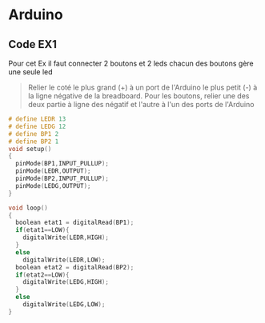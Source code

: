 # Arduino

## Code EX1

Pour cet Ex il faut connecter 2 boutons et 2 leds chacun des boutons gère une seule led
>Relier le coté le plus grand (+) à un port de l'Arduino le plus petit (-) à la ligne négative de la breadboard.
Pour les boutons, relier une des deux partie à ligne des négatif et l'autre à l'un des ports de l'Arduino

```C++
# define LEDR 13
# define LEDG 12
# define BP1 2
# define BP2 1
void setup()
{
  pinMode(BP1,INPUT_PULLUP);
  pinMode(LEDR,OUTPUT);
  pinMode(BP2,INPUT_PULLUP);
  pinMode(LEDG,OUTPUT);
}

void loop()
{
  boolean etat1 = digitalRead(BP1);
  if(etat1==LOW){
    digitalWrite(LEDR,HIGH);
  }
  else
    digitalWrite(LEDR,LOW);
  boolean etat2 = digitalRead(BP2);
  if(etat2==LOW){
    digitalWrite(LEDG,HIGH);
  }
  else
    digitalWrite(LEDG,LOW);
}
```
